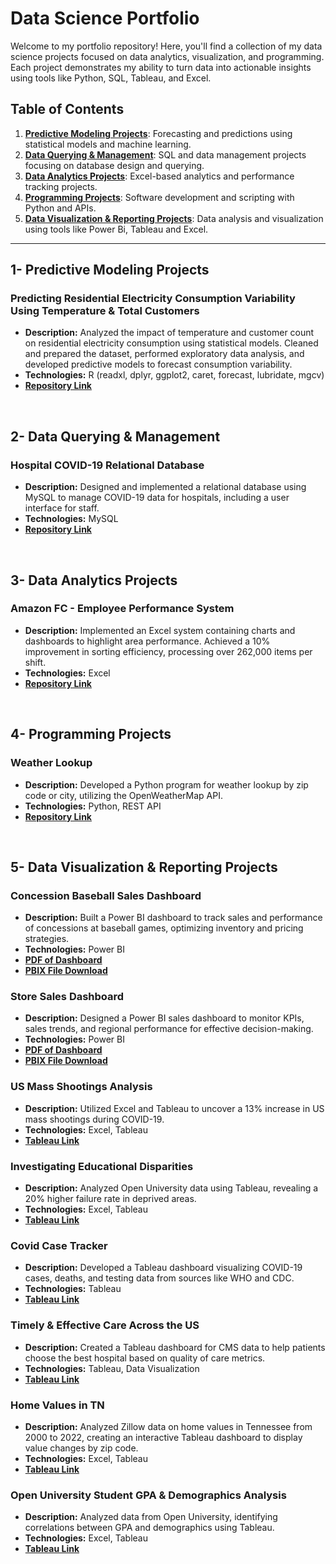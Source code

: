 # Data Science Portfolio

Welcome to my portfolio repository! Here, you'll find a collection of my data science projects focused on data analytics, visualization, and programming. Each project demonstrates my ability to turn data into actionable insights using tools like Python, SQL, Tableau, and Excel.

## Table of Contents

1. **[Predictive Modeling Projects](https://github.com/hamzasalahds/projects/blob/main/README.md#1--predictive-modeling-projects)**: Forecasting and predictions using statistical models and machine learning.
2. **[Data Querying & Management](https://github.com/hamzasalahds/projects/blob/main/README.md#2--data-querying--management)**: SQL and data management projects focusing on database design and querying.
3. **[Data Analytics Projects](https://github.com/hamzasalahds/projects/blob/main/README.md#3--data-analytics-projects)**: Excel-based analytics and performance tracking projects.
4. **[Programming Projects](https://github.com/hamzasalahds/projects/blob/main/README.md#4--programming-projects)**: Software development and scripting with Python and APIs.
5. **[Data Visualization & Reporting Projects](https://github.com/hamzasalahds/projects/blob/main/README.md#5--data-visualization--reporting-projects)**: Data analysis and visualization using tools like Power Bi, Tableau and Excel.
---
## 1- Predictive Modeling Projects

### Predicting Residential Electricity Consumption Variability Using Temperature & Total Customers
- **Description:** Analyzed the impact of temperature and customer count on residential electricity consumption using statistical models. Cleaned and prepared the dataset, performed exploratory data analysis, and developed predictive models to forecast consumption variability.  
- **Technologies:** R (readxl, dplyr, ggplot2, caret, forecast, lubridate, mgcv)
- [**Repository Link**](https://github.com/hamzasalahds/electricity-consumption-prediction/blob/main/README.md#-predicting-residential-electricity-consumption-variability-using-temperature--total-customers-)
<br />
  
## 2- Data Querying & Management

### Hospital COVID-19 Relational Database
- **Description:** Designed and implemented a relational database using MySQL to manage COVID-19 data for hospitals, including a user interface for staff.
- **Technologies:** MySQL
- [**Repository Link**](https://github.com/hamzasalahds/hospital_database?tab=readme-ov-file#--covid-19-patient-data-management-system-)
<br />


## 3- Data Analytics Projects

### Amazon FC - Employee Performance System
- **Description:** Implemented an Excel system containing charts and dashboards to highlight area performance. Achieved a 10% improvement in sorting efficiency, processing over 262,000 items per shift.
- **Technologies:** Excel
- [**Repository Link**](https://github.com/hamzasalahds/Amazon_Project/blob/main/README.md#amazon-fc---employee-performance-system)
<br />

## 4- Programming Projects

### Weather Lookup
- **Description:** Developed a Python program for weather lookup by zip code or city, utilizing the OpenWeatherMap API.
- **Technologies:** Python, REST API
- [**Repository Link**](https://github.com/hamzasalahds/weather-lookup?tab=readme-ov-file#-dsc-510-programming---bellevue-university)
<br />

## 5- Data Visualization & Reporting Projects

### Concession Baseball Sales Dashboard
- **Description:** Built a Power BI dashboard to track sales and performance of concessions at baseball games, optimizing inventory and pricing strategies.
- **Technologies:** Power BI
- [**PDF of Dashboard**](https://1drv.ms/b/s!Aon19ecNhTKCgbV3otvzcPOW0CdbVQ?e=PEbRwp)
- [**PBIX File Download**](https://1drv.ms/u/s!Aon19ecNhTKCgbV1NmDGHz12sOcA7Q?e=p5cNJX)

### Store Sales Dashboard
- **Description:** Designed a Power BI sales dashboard to monitor KPIs, sales trends, and regional performance for effective decision-making.
- **Technologies:** Power BI
- [**PDF of Dashboard**](https://1drv.ms/b/s!Aon19ecNhTKCgbV2V5luyuv5xrMSqg?e=HZkUbN)
- [**PBIX File Download**](https://1drv.ms/u/s!Aon19ecNhTKCgbV0QiT9zMXIitszYA?e=oCeyOL)


### US Mass Shootings Analysis
- **Description:** Utilized Excel and Tableau to uncover a 13% increase in US mass shootings during COVID-19.
- **Technologies:** Excel, Tableau
- [**Tableau Link**](https://public.tableau.com/app/profile/hamzasalahds/viz/ShootingsBreakdownintheUS2014-2022/Summary)

### Investigating Educational Disparities
- **Description:** Analyzed Open University data using Tableau, revealing a 20% higher failure rate in deprived areas.
- **Technologies:** Excel, Tableau
- [**Tableau Link**](https://public.tableau.com/app/profile/hamzasalahds/viz/StudentGPADemographicsAnalysisDashboardOpenUniversity/StudentGPADemographicsAnalysisDashboard)

### Covid Case Tracker
- **Description:** Developed a Tableau dashboard visualizing COVID-19 cases, deaths, and testing data from sources like WHO and CDC.
- **Technologies:** Tableau
- [**Tableau Link**](https://public.tableau.com/app/profile/hamzasalahds/viz/GlobalCOVID-19CaseTracker/Covid-19CaseTracker)

### Timely & Effective Care Across the US
- **Description:** Created a Tableau dashboard for CMS data to help patients choose the best hospital based on quality of care metrics.
- **Technologies:** Tableau, Data Visualization
- [**Tableau Link**](https://public.tableau.com/app/profile/hamzasalahds/viz/TimelyEffectiveCarebyHospitalinTheUnitedStatesDashboardCMS/TimelyEffectiveCarebyHospitalinTheUnitedStatesDashboardCMS)

### Home Values in TN
- **Description:** Analyzed Zillow data on home values in Tennessee from 2000 to 2022, creating an interactive Tableau dashboard to display value changes by zip code.
- **Technologies:** Excel, Tableau
- [**Tableau Link**](https://public.tableau.com/app/profile/hamzasalahds/viz/Single-FamilyHomeValuesinTennesseeDashboardZillow/Dashboard)

### Open University Student GPA & Demographics Analysis
- **Description:** Analyzed data from Open University, identifying correlations between GPA and demographics using Tableau.
- **Technologies:** Excel, Tableau
- [**Tableau Link**](https://public.tableau.com/app/profile/hamzasalahds/viz/StudentGPADemographicsAnalysisDashboardOpenUniversity/StudentGPADemographicsAnalysisDashboard)

